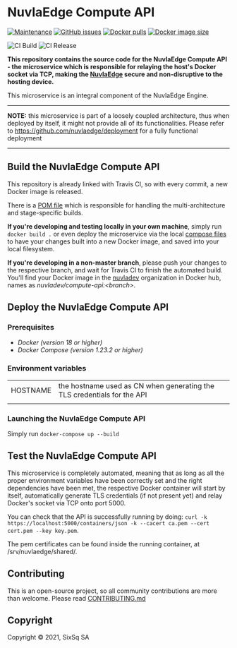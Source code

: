 # NuvlaEdge Compute API

[![Maintenance](https://img.shields.io/badge/Maintained%3F-yes-green.svg?style=for-the-badge)](https://github.com/nuvlaedge/compute-api/graphs/commit-activity)
[![GitHub issues](https://img.shields.io/github/issues/nuvlaedge/compute-api?style=for-the-badge&logo=github&logoColor=white)](https://GitHub.com/nuvlaedge/compute-api/issues/)
[![Docker pulls](https://img.shields.io/docker/pulls/nuvlaedge/compute-api?style=for-the-badge&logo=Docker&logoColor=white)](https://cloud.docker.com/u/nuvlaedge/repository/docker/nuvlaedge/compute-api)
[![Docker image size](https://img.shields.io/docker/image-size/nuvladev/compute-api/master?logo=docker&logoColor=white&style=for-the-badge)](https://cloud.docker.com/u/nuvlaedge/repository/docker/nuvlaedge/compute-api)

![CI Build](https://github.com/nuvlaedge/compute-api/actions/workflows/main.yml/badge.svg)
![CI Release](https://github.com/nuvlaedge/compute-api/actions/workflows/release.yml/badge.svg)


**This repository contains the source code for the NuvlaEdge Compute API - the microservice which is responsible for relaying the host's Docker socket via TCP, making the [NuvlaEdge](https://sixsq.com/nuvlaedge) secure and non-disruptive to the hosting device.**

This microservice is an integral component of the NuvlaEdge Engine.

---

**NOTE:** this microservice is part of a loosely coupled architecture, thus when deployed by itself, it might not provide all of its functionalities. Please refer to https://github.com/nuvlaedge/deployment for a fully functional deployment

---

## Build the NuvlaEdge Compute API

This repository is already linked with Travis CI, so with every commit, a new Docker image is released.

There is a [POM file](pom.xml) which is responsible for handling the multi-architecture and stage-specific builds.

**If you're developing and testing locally in your own machine**, simply run `docker build .` or even deploy the microservice via the local [compose files](docker-compose.yml) to have your changes built into a new Docker image, and saved into your local filesystem.

**If you're developing in a non-master branch**, please push your changes to the respective branch, and wait for Travis CI to finish the automated build. You'll find your Docker image in the [nuvladev](https://hub.docker.com/u/nuvladev) organization in Docker hub, names as _nuvladev/compute-api:\<branch\>_.

## Deploy the NuvlaEdge Compute API

### Prerequisites

 - *Docker (version 18 or higher)*
 - *Docker Compose (version 1.23.2 or higher)*

### Environment variables

|                          	|                                                                                                                                                       	|
|-------------------------	|------------------------------------------------------------------------------------------------------------------------------------------------------	|
|           HOSTNAME 	| the hostname used as CN when generating the TLS credentials for the API 	|
| | |

### Launching the NuvlaEdge Compute API

Simply run `docker-compose up --build`


## Test the NuvlaEdge Compute API

This microservice is completely automated, meaning that as long as all the proper environment variables have been correctly set and the right dependencies have been met, the respective Docker container will start by itself, automatically generate TLS credentials (if not present yet) and relay Docker's socket via TCP onto port 5000.

You can check that the API is successfully running by doing: `curl -k https://localhost:5000/containers/json -k --cacert ca.pem --cert cert.pem --key key.pem`.

The pem certificates can be found inside the running container, at /srv/nuvlaedge/shared/.

## Contributing

This is an open-source project, so all community contributions are more than welcome. Please read [CONTRIBUTING.md](CONTRIBUTING.md)

## Copyright

Copyright &copy; 2021, SixSq SA
